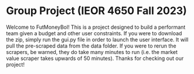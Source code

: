 # Group Project (IEOR 4650 Fall 2023)

Welcome to FutMoneyBol! This is a project designed to build a performant team given a budget and other user constraints. If you were to download the zip, simply run the gui.py file in order to launch the user interface. It will pull the pre-scraped data from the data folder. If you were to rerun the scrapers, be warned, they do take many minutes to run (i.e. the market value scraper takes upwards of 50 minutes). Thanks for checking out our project!
